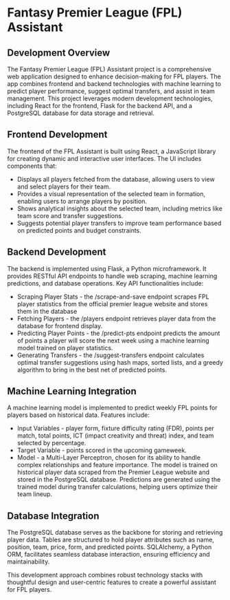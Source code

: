 # Fantasy Premier League (FPL) Assistant

## Development Overview

The Fantasy Premier League (FPL) Assistant project is a comprehensive web application designed to enhance decision-making for FPL players. The app combines frontend and backend technologies with machine learning to predict player performance, suggest optimal transfers, and assist in team management. This project leverages modern development technologies, including React for the frontend, Flask for the backend API, and a PostgreSQL database for data storage and retrieval.

## Frontend Development

The frontend of the FPL Assistant is built using React, a JavaScript library for creating dynamic and interactive user interfaces. The UI includes components that: 
- Displays all players fetched from the database, allowing users to view and select players for their team. 
- Provides a visual representation of the selected team in formation, enabling users to arrange players by position.
- Shows analytical insights about the selected team, including metrics like team score and transfer suggestions.
- Suggests potential player transfers to improve team performance based on predicted points and budget constraints.

## Backend Development

The backend is implemented using Flask, a Python microframework. It provides RESTful API endpoints to handle web scraping, machine learning predictions, and database operations. Key API functionalities include:
- Scraping Player Stats - the /scrape-and-save endpoint scrapes FPL player statistics from the official premier league website and stores them in the database
- Fetching Players - the /players endpoint retrieves player data from the database for frontend display.
- Predicting Player Points - the /predict-pts endpoint predicts the amount of points a player will score the next week using a machine learning model trained on player statistics.
- Generating Transfers - the /suggest-transfers endpoint calculates optimal transfer suggestions using hash maps, sorted lists, and a greedy algorithm to bring in the best net of predicted points.

## Machine Learning Integration

A machine learning model is implemented to predict weekly FPL points for players based on historical data. Features include:
- Input Variables - player form, fixture difficulty rating (FDR), points per match, total points, ICT (impact creativity and threat) index, and team selected by percentage.
- Target Variable - points scored in the upcoming gameweek.
- Model - a Multi-Layer Perceptron, chosen for its ability to handle complex relationships and feature importance.
The model is trained on historical player data scraped from the Premier League website and stored in the PostgreSQL database. Predictions are generated using the trained model during transfer calculations, helping users optimize their team lineup.

## Database Integration

The PostgreSQL database serves as the backbone for storing and retrieving player data. Tables are structured to hold player attributes such as name, position, team, price, form, and predicted points. SQLAlchemy, a Python ORM, facilitates seamless database interaction, ensuring efficiency and maintainability.


This development approach combines robust technology stacks with thoughtful design and user-centric features to create a powerful assistant for FPL players.